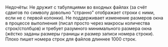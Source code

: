 Недочёты:
	Не дружит с табуляциями во входных файлах (за счёт сдвигов по символу довольно "странно" отображает строки с ними, если не с первой колонки).
	Не поддерживает изменение размеров окна в процессе выполнения (писал просто через макросы количества строк/столбцов) и требует разумного минимального размера окна (жёстко заданы размеры границы и размер записи номера строки).
	Плохо пишет номера строк для файлов длиннее 1000 строк.
